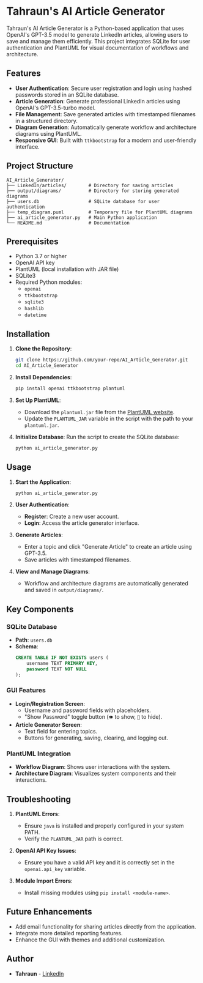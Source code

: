 # Tahraun's AI Article Generator

Tahraun's AI Article Generator is a Python-based application that uses OpenAI's GPT-3.5 model to generate LinkedIn articles, allowing users to save and manage them efficiently. This project integrates SQLite for user authentication and PlantUML for visual documentation of workflows and architecture.

## Features

- **User Authentication**: Secure user registration and login using hashed passwords stored in an SQLite database.
- **Article Generation**: Generate professional LinkedIn articles using OpenAI's GPT-3.5-turbo model.
- **File Management**: Save generated articles with timestamped filenames in a structured directory.
- **Diagram Generation**: Automatically generate workflow and architecture diagrams using PlantUML.
- **Responsive GUI**: Built with `ttkbootstrap` for a modern and user-friendly interface.

## Project Structure

```
AI_Article_Generator/
├── LinkedIn/articles/        # Directory for saving articles
├── output/diagrams/          # Directory for storing generated diagrams
├── users.db                  # SQLite database for user authentication
├── temp_diagram.puml         # Temporary file for PlantUML diagrams
├── ai_article_generator.py   # Main Python application
└── README.md                 # Documentation
```

## Prerequisites

- Python 3.7 or higher
- OpenAI API key
- PlantUML (local installation with JAR file)
- SQLite3
- Required Python modules:
  - `openai`
  - `ttkbootstrap`
  - `sqlite3`
  - `hashlib`
  - `datetime`

## Installation

1. **Clone the Repository**:
   ```bash
   git clone https://github.com/your-repo/AI_Article_Generator.git
   cd AI_Article_Generator
   ```

2. **Install Dependencies**:
   ```bash
   pip install openai ttkbootstrap plantuml
   ```

3. **Set Up PlantUML**:
   - Download the `plantuml.jar` file from the [PlantUML website](https://plantuml.com/download).
   - Update the `PLANTUML_JAR` variable in the script with the path to your `plantuml.jar`.

4. **Initialize Database**:
   Run the script to create the SQLite database:
   ```bash
   python ai_article_generator.py
   ```

## Usage

1. **Start the Application**:
   ```bash
   python ai_article_generator.py
   ```

2. **User Authentication**:
   - **Register**: Create a new user account.
   - **Login**: Access the article generator interface.

3. **Generate Articles**:
   - Enter a topic and click "Generate Article" to create an article using GPT-3.5.
   - Save articles with timestamped filenames.

4. **View and Manage Diagrams**:
   - Workflow and architecture diagrams are automatically generated and saved in `output/diagrams/`.

## Key Components

### SQLite Database
- **Path**: `users.db`
- **Schema**:
  ```sql
  CREATE TABLE IF NOT EXISTS users (
      username TEXT PRIMARY KEY,
      password TEXT NOT NULL
  );
  ```

### GUI Features
- **Login/Registration Screen**:
  - Username and password fields with placeholders.
  - "Show Password" toggle button (`👁️` to show, `🙈` to hide).
- **Article Generator Screen**:
  - Text field for entering topics.
  - Buttons for generating, saving, clearing, and logging out.

### PlantUML Integration
- **Workflow Diagram**: Shows user interactions with the system.
- **Architecture Diagram**: Visualizes system components and their interactions.

## Troubleshooting

1. **PlantUML Errors**:
   - Ensure `java` is installed and properly configured in your system PATH.
   - Verify the `PLANTUML_JAR` path is correct.

2. **OpenAI API Key Issues**:
   - Ensure you have a valid API key and it is correctly set in the `openai.api_key` variable.

3. **Module Import Errors**:
   - Install missing modules using `pip install <module-name>`.

## Future Enhancements

- Add email functionality for sharing articles directly from the application.
- Integrate more detailed reporting features.
- Enhance the GUI with themes and additional customization.

## Author

- **Tahraun** - [LinkedIn](https://www.linkedin.com/in/tahraun)
